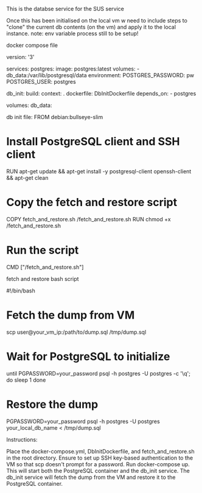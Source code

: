 This is the databse service for the SUS service 

Once this has been initialised on the local vm w need to include steps to "clone" the current db contents (on the vm) and apply it to the local instance.
note: env variable process still to be setup!


docker compose file 

version: '3'

services:
  postgres:
    image: postgres:latest
    volumes:
      - db_data:/var/lib/postgresql/data
    environment:
      POSTGRES_PASSWORD: pw
      POSTGRES_USER: postgres

  db_init:
    build:
      context: .
      dockerfile: DbInitDockerfile
    depends_on:
      - postgres

volumes:
  db_data:

db init file:
FROM debian:bullseye-slim

# Install PostgreSQL client and SSH client
RUN apt-get update && apt-get install -y postgresql-client openssh-client && apt-get clean

# Copy the fetch and restore script
COPY fetch_and_restore.sh /fetch_and_restore.sh
RUN chmod +x /fetch_and_restore.sh

# Run the script
CMD ["/fetch_and_restore.sh"]


fetch and restore bash script

#!/bin/bash

# Fetch the dump from VM
scp user@your_vm_ip:/path/to/dump.sql /tmp/dump.sql

# Wait for PostgreSQL to initialize
until PGPASSWORD=your_password psql -h postgres -U postgres -c '\q'; do
  sleep 1
done

# Restore the dump
PGPASSWORD=your_password psql -h postgres -U postgres your_local_db_name < /tmp/dump.sql


Instructions:

Place the docker-compose.yml, DbInitDockerfile, and fetch_and_restore.sh in the root directory.
Ensure to set up SSH key-based authentication to the VM so that scp doesn't prompt for a password.
Run docker-compose up. This will start both the PostgreSQL container and the db_init service. The db_init service will fetch the dump from the VM and restore it to the PostgreSQL container.
